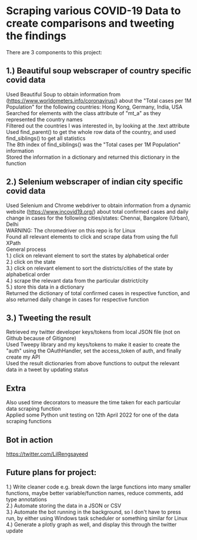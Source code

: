 # Scraping various COVID-19 Data to create comparisons and tweeting the findings

There are 3 components to this project:

## 1.) Beautiful soup webscraper of country specific covid data
Used Beautiful Soup to obtain information from (https://www.worldometers.info/coronavirus/) about the "Total cases per 1M Population" for the following countries: Hong Kong, Germany, India, USA\
Searched for elements with the class attribute of "mt_a" as they represented the country names\
Filtered out the countries I was interested in, by looking at the .text attribute\
Used find_parent() to get the whole row data of the country, and used find_siblings() to get all statistics\
The 8th index of find_siblings() was the "Total cases per 1M Population" information\
Stored the information in a dictionary and returned this dictionary in the function 

## 2.) Selenium webscraper of indian city specific covid data
Used Selenium and Chrome webdriver to obtain information from a dynamic website (https://www.incovid19.org/) about total confirmed cases and daily change in cases for the following cities/states:
Chennai, Bangalore (Urban), Delhi\
WARNING: The chromedriver on this repo is for Linux\
Found all relevant elements to click and scrape data from using the full XPath \
General process\
1.) click on relevant element to sort the states by alphabetical order\
2.) click on the state\
3.) click on relevant element to sort the districts/cities of the state by alphabetical order\
4.) scrape the relevant data from the particular district/city\
5.) store this data in a dictionary\
Returned the dictionary of total confirmed cases in respective function, and also returned daily change in cases for respective function

## 3.) Tweeting the result
Retrieved my twitter developer keys/tokens from local JSON file (not on Github because of Gitignore)\
Used Tweepy library and my keys/tokens to make it easier to create the "auth" using the OAuthHandler, set the access_token of auth, and finally create my API\
Used the result dictionaries from above functions to output the relevant data in a tweet by updating status

## Extra
Also used time decorators to measure the time taken for each particular data scraping function\
Applied some Python unit testing on 12th April 2022 for one of the data scraping functions


## Bot in action
https://twitter.com/LilRengsayeed

## Future plans for project:
1.) Write cleaner code e.g. break down the large functions into many smaller functions, maybe better variable/function names, reduce comments, add type annotations\
2.) Automate storing the data in a JSON or CSV\
3.) Automate the bot running in the background, so I don't have to press run, by either using Windows task scheduler or something similar for Linux\
4.) Generate a plotly graph as well, and display this through the twitter update
